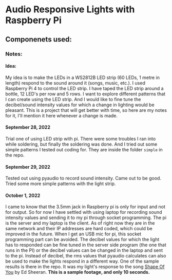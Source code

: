 # Audio Responsive Lights with Raspberry Pi

## Componenets used:

### Notes:
#### Idea:
My idea is to make the LEDs in a WS2812B LED strip (60 LEDs, 1 metre in length) respond to the sound around it (songs, music, etc.). I used Raspberry Pi 4 to control the LED strip. I have taped the LED strip around a bottle, 12 LED's per row and 5 rows. I want to explore different patterns that I can create using the LED strip. And I would like to fine tune the decibel/sound intensity values for which a change in lighting would be pleasant. This is a project that will get better with time, so here are my notes for it, I'll mention it here whenever a change is made. 
#### September 28, 2022
Trial one of using LED strip with pi. There were some troubles I ran into while soldering, but finally the soldering was done. And I tried out some simple patterns I tested out coding for. They are inside the folder `simple` in the repo.
#### September 29, 2022
Tested out using pyaudio to record sound intensity. Came out to be good. Tried some more simple patterns with the light strip. 
#### October 1, 2022
I came to know that the 3.5mm jack in Raspberry pi is only for input and not for output. So for now I have settled with using laptop for recording sound intensity values and sending it to my pi through socket programming. The pi is the server and my laptop is the client. As of right now they are in the same network and their IP addresses are hard coded, which could be improved in the future. When I get an USB mic for pi, this socket programming part can be avoided. 
The decibel values for which the light has to responded can be fine tuned in the server side program (the one that runs in the PI) or the decibel values can be changed in the laptop and sent to the pi. Instead of decibel, the rms values that pyaudio calculates can also be used to make the lights respond in a different way. 
One of the sample results is there in the repo. It was my light's response to the song [Shape Of You](https://www.youtube.com/watch?v=JGwWNGJdvx8) by Ed Sheeran. **This is a sample footage, and only 10 seconds.**
